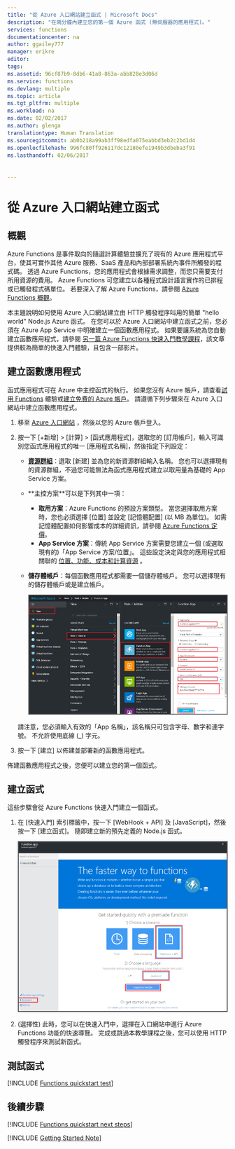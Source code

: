 ```yaml
---
title: "從 Azure 入口網站建立函式 | Microsoft Docs"
description: "在兩分鐘內建立您的第一個 Azure 函式 (無伺服器的應用程式)。"
services: functions
documentationcenter: na
author: ggailey777
manager: erikre
editor: 
tags: 
ms.assetid: 96cf87b9-8db6-41a8-863a-abb828e3d06d
ms.service: functions
ms.devlang: multiple
ms.topic: article
ms.tgt_pltfrm: multiple
ms.workload: na
ms.date: 02/02/2017
ms.author: glenga
translationtype: Human Translation
ms.sourcegitcommit: ab0b218a99ab3ff98edfa075eabbd3eb2c2bd1d4
ms.openlocfilehash: 996fc80ff926117dc12180efe1949b3dbeba3f91
ms.lasthandoff: 02/06/2017


---
```

# <a name="create-a-function-from-the-azure-portal"></a>從 Azure 入口網站建立函式
## <a name="overview"></a>概觀
Azure Functions 是事件取向的隨選計算體驗並擴充了現有的 Azure 應用程式平台，使其可實作其他 Azure 服務、SaaS 產品和內部部署系統內事件所觸發的程式碼。 透過 Azure Functions，您的應用程式會根據需求調整，而您只需要支付所用資源的費用。 Azure Functions 可您建立以各種程式設計語言實作的已排程或已觸發程式碼單位。 若要深入了解 Azure Functions，請參閱 [Azure Functions 概觀](functions-overview.md)。

本主題說明如何使用 Azure 入口網站建立由 HTTP 觸發程序叫用的簡單 "hello world" Node.js Azure 函式。 在您可以於 Azure 入口網站中建立函式之前，您必須在 Azure App Service 中明確建立一個函數應用程式。 如果要讓系統為您自動建立函數應用程式，請參閱 [另一篇 Azure Functions 快速入門教學課程](functions-create-first-azure-function.md)，該文章提供較為簡單的快速入門體驗，且包含一部影片。

## <a name="create-a-function-app"></a>建立函數應用程式
函式應用程式可在 Azure 中主控函式的執行。 如果您沒有 Azure 帳戶，請查看[試用 Functions](https://functions.azure.com/try) 體驗或[建立免費的 Azure 帳戶](https://azure.microsoft.com/free/)。 請遵循下列步驟來在 Azure 入口網站中建立函數應用程式。

1. 移至 [Azure 入口網站](https://portal.azure.com) ，然後以您的 Azure 帳戶登入。
2. 按一下 [+新增]  >  [計算]  >  [函式應用程式]，選取您的 [訂用帳戶]，輸入可識別您函式應用程式的唯一 [應用程式名稱]，然後指定下列設定：
   
   * **[資源群組](../azure-resource-manager/resource-group-overview.md)**：選取 [新建] 並為您的新資源群組輸入名稱。 您也可以選擇現有的資源群組，不過您可能無法為函式應用程式建立以取用量為基礎的 App Service 方案。
   * **主控方案[](../app-service/azure-web-sites-web-hosting-plans-in-depth-overview.md)**可以是下列其中一項： 
     * **取用方案**：Azure Functions 的預設方案類型。 當您選擇取用方案時，您也必須選擇 [位置] 並設定 [記憶體配置] (以 MB 為單位)。 如需記憶體配置如何影響成本的詳細資訊，請參閱 [Azure Functions 定價](https://azure.microsoft.com/pricing/details/functions/)。 
     * **App Service 方案**：傳統 App Service 方案需要您建立一個 (或選取現有的)「App Service 方案/位置」。 這些設定決定與您的應用程式相關聯的 [位置、功能、成本和計算資源](https://azure.microsoft.com/pricing/details/app-service/) 。  
   * **儲存體帳戶**：每個函數應用程式都需要一個儲存體帳戶。 您可以選擇現有的儲存體帳戶或是建立帳戶。 
     
     ![在 Azure 入口網站中建立新的函數應用程式](./media/functions-create-first-azure-function-azure-portal/function-app-create-flow.png)

    請注意，您必須輸入有效的「App 名稱」，該名稱只可包含字母、數字和連字號。 不允許使用底線 (**_**) 字元。

3. 按一下 [建立]  以佈建並部署新的函數應用程式。  

佈建函數應用程式之後，您便可以建立您的第一個函式。

## <a name="create-a-function"></a>建立函式
這些步驟會從 Azure Functions 快速入門建立一個函式。

1. 在 [快速入門] 索引標籤中，按一下 [WebHook + API] 及 [JavaScript]，然後按一下 [建立函式]。 隨即建立新的預先定義的 Node.js 函式。 
   
    ![](./media/functions-create-first-azure-function-azure-portal/function-app-quickstart-node-webhook.png)

2. (選擇性) 此時，您可以在快速入門中，選擇在入口網站中進行 Azure Functions 功能的快速導覽。    完成或跳過本教學課程之後，您可以使用 HTTP 觸發程序來測試新函式。

## <a name="test-the-function"></a>測試函式
[!INCLUDE [Functions quickstart test](../../includes/functions-quickstart-test.md)]

## <a name="next-steps"></a>後續步驟
[!INCLUDE [Functions quickstart next steps](../../includes/functions-quickstart-next-steps.md)]

[!INCLUDE [Getting Started Note](../../includes/functions-get-help.md)]



